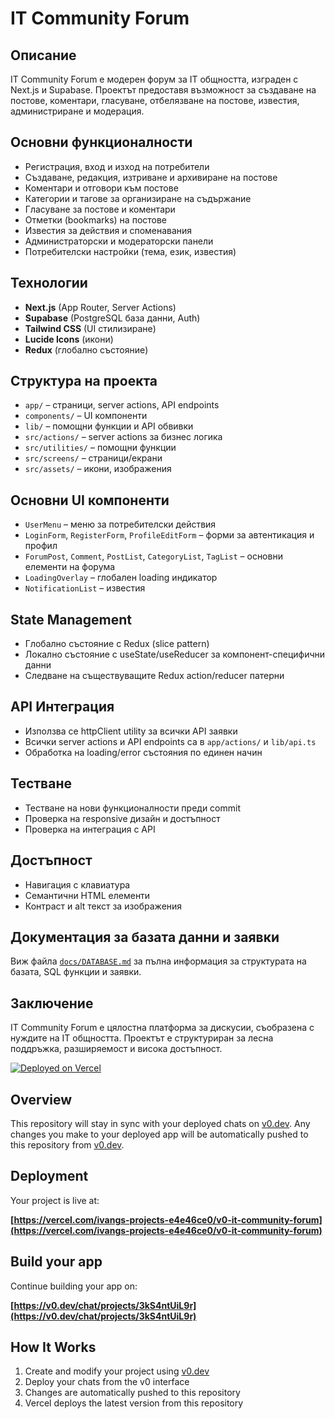 # IT Community Forum

## Описание

IT Community Forum е модерен форум за IT общността, изграден с Next.js и Supabase. Проектът предоставя възможност за създаване на постове, коментари, гласуване, отбелязване на постове, известия, администриране и модерация.

## Основни функционалности
- Регистрация, вход и изход на потребители
- Създаване, редакция, изтриване и архивиране на постове
- Коментари и отговори към постове
- Категории и тагове за организиране на съдържание
- Гласуване за постове и коментари
- Отметки (bookmarks) на постове
- Известия за действия и споменавания
- Администраторски и модераторски панели
- Потребителски настройки (тема, език, известия)

## Технологии
- **Next.js** (App Router, Server Actions)
- **Supabase** (PostgreSQL база данни, Auth)
- **Tailwind CSS** (UI стилизиране)
- **Lucide Icons** (икони)
- **Redux** (глобално състояние)

## Структура на проекта
- `app/` – страници, server actions, API endpoints
- `components/` – UI компоненти
- `lib/` – помощни функции и API обвивки
- `src/actions/` – server actions за бизнес логика
- `src/utilities/` – помощни функции
- `src/screens/` – страници/екрани
- `src/assets/` – икони, изображения

## Основни UI компоненти
- `UserMenu` – меню за потребителски действия
- `LoginForm`, `RegisterForm`, `ProfileEditForm` – форми за автентикация и профил
- `ForumPost`, `Comment`, `PostList`, `CategoryList`, `TagList` – основни елементи на форума
- `LoadingOverlay` – глобален loading индикатор
- `NotificationList` – известия

## State Management
- Глобално състояние с Redux (slice pattern)
- Локално състояние с useState/useReducer за компонент-специфични данни
- Следване на съществуващите Redux action/reducer патерни

## API Интеграция
- Използва се httpClient utility за всички API заявки
- Всички server actions и API endpoints са в `app/actions/` и `lib/api.ts`
- Обработка на loading/error състояния по единен начин

## Тестване
- Тестване на нови функционалности преди commit
- Проверка на responsive дизайн и достъпност
- Проверка на интеграция с API

## Достъпност
- Навигация с клавиатура
- Семантични HTML елементи
- Контраст и alt текст за изображения

## Документация за базата данни и заявки
Виж файла [`docs/DATABASE.md`](docs/DATABASE.md) за пълна информация за структурата на базата, SQL функции и заявки.

## Заключение

IT Community Forum е цялостна платформа за дискусии, съобразена с нуждите на IT общността. Проектът е структуриран за лесна поддръжка, разширяемост и висока достъпност.


[![Deployed on Vercel](https://img.shields.io/badge/Deployed%20on-Vercel-black?style=for-the-badge&logo=vercel)](https://vercel.com/ivangs-projects-e4e46ce0/v0-it-community-forum)


## Overview

This repository will stay in sync with your deployed chats on [v0.dev](https://v0.dev).
Any changes you make to your deployed app will be automatically pushed to this repository from [v0.dev](https://v0.dev).

## Deployment

Your project is live at:

**[https://vercel.com/ivangs-projects-e4e46ce0/v0-it-community-forum](https://vercel.com/ivangs-projects-e4e46ce0/v0-it-community-forum)**

## Build your app

Continue building your app on:

**[https://v0.dev/chat/projects/3kS4ntUiL9r](https://v0.dev/chat/projects/3kS4ntUiL9r)**

## How It Works

1. Create and modify your project using [v0.dev](https://v0.dev)
2. Deploy your chats from the v0 interface
3. Changes are automatically pushed to this repository
4. Vercel deploys the latest version from this repository